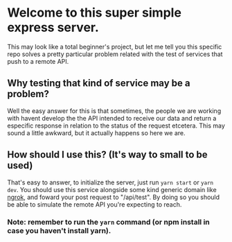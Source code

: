 # Welcome to this super simple express server.
This may look like a total beginner's project, but let me tell you this specific repo solves a pretty particular problem related with the test of services that push to a remote API.

## Why testing that kind of service may be a problem?
Well the easy answer for this is that sometimes, the people we are working with havent develop the the API intended to receive our data and return a especific response in relation to the status of the request etcetera.
This may sound a little awkward, but it actually happens so here we are.

## How should I use this? (It's way to small to be used)
That's easy to answer, to initialize the server, just run `yarn start` or `yarn dev`. You should use this service alongside some kind generic domain like [ngrok](https://ngrok.com/), and foward your post request to "/api/test". By doing so you should be able to simulate the remote API you're expecting to reach.

### Note: remember to run the `yarn` command (or npm install in case you haven't install yarn).